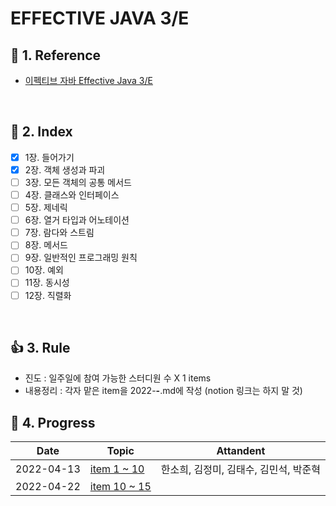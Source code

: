 # EFFECTIVE JAVA 3/E

## :blue_book: 1. Reference
- [이펙티브 자바 Effective Java 3/E](http://www.yes24.com/Product/Goods/65551284)
<br/>

## :pushpin: 2. Index
- [X] 1장. 들어가기
- [X] 2장. 객체 생성과 파괴
- [ ] 3장. 모든 객체의 공통 메서드
- [ ] 4장. 클래스와 인터페이스
- [ ] 5장. 제네릭
- [ ] 6장. 열거 타입과 어노테이션
- [ ] 7장. 람다와 스트림
- [ ] 8장. 메서드
- [ ] 9장. 일반적인 프로그래밍 원칙
- [ ] 10장. 예외
- [ ] 11장. 동시성
- [ ] 12장. 직렬화
<br/>

## 👍 3. Rule
- 진도 : 일주일에 참여 가능한 스터디원 수 X 1 items
- 내용정리 : 각자 맡은 item을 2022-**-**.md에 작성 (notion 링크는 하지 말 것)


## :couple: 4. Progress
|Date|Topic|Attandent|
|------|---|---|
|2022-04-13|[item 1 ~ 10](https://github.com/dheldh77/groupstudy_samsung_mechatronics_RnD/blob/master/effective_java/2022-04-12/2022-04-12.md)|한소희, 김정미, 김태수, 김민석, 박준혁|
|2022-04-22|[item 10 ~ 15](https://github.com/dheldh77/groupstudy_samsung_mechatronics_RnD/blob/master/effective_java/2022_04_22/2022_04_22.md)||
